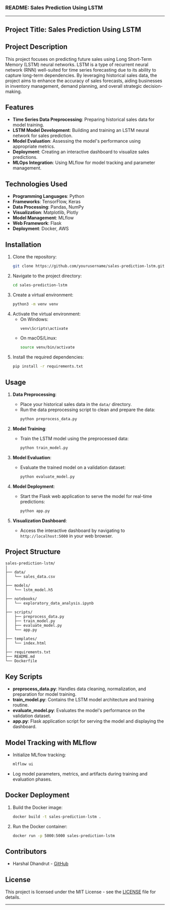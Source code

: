 ### README: Sales Prediction Using LSTM

---

## Project Title: Sales Prediction Using LSTM

## Project Description

This project focuses on predicting future sales using Long Short-Term Memory (LSTM) neural networks. LSTM is a type of recurrent neural network (RNN) well-suited for time series forecasting due to its ability to capture long-term dependencies. By leveraging historical sales data, the project aims to enhance the accuracy of sales forecasts, aiding businesses in inventory management, demand planning, and overall strategic decision-making.

## Features

- **Time Series Data Preprocessing**: Preparing historical sales data for model training.
- **LSTM Model Development**: Building and training an LSTM neural network for sales prediction.
- **Model Evaluation**: Assessing the model's performance using appropriate metrics.
- **Deployment**: Creating an interactive dashboard to visualize sales predictions.
- **MLOps Integration**: Using MLflow for model tracking and parameter management.

## Technologies Used

- **Programming Languages**: Python
- **Frameworks**: TensorFlow, Keras
- **Data Processing**: Pandas, NumPy
- **Visualization**: Matplotlib, Plotly
- **Model Management**: MLflow
- **Web Framework**: Flask
- **Deployment**: Docker, AWS

## Installation

1. Clone the repository:
   ```bash
   git clone https://github.com/yourusername/sales-prediction-lstm.git
   ```
2. Navigate to the project directory:
   ```bash
   cd sales-prediction-lstm
   ```
3. Create a virtual environment:
   ```bash
   python3 -m venv venv
   ```
4. Activate the virtual environment:
   - On Windows:
     ```bash
     venv\Scripts\activate
     ```
   - On macOS/Linux:
     ```bash
     source venv/bin/activate
     ```
5. Install the required dependencies:
   ```bash
   pip install -r requirements.txt
   ```

## Usage

1. **Data Preprocessing**:
   - Place your historical sales data in the `data/` directory.
   - Run the data preprocessing script to clean and prepare the data:
     ```bash
     python preprocess_data.py
     ```

2. **Model Training**:
   - Train the LSTM model using the preprocessed data:
     ```bash
     python train_model.py
     ```

3. **Model Evaluation**:
   - Evaluate the trained model on a validation dataset:
     ```bash
     python evaluate_model.py
     ```

4. **Model Deployment**:
   - Start the Flask web application to serve the model for real-time predictions:
     ```bash
     python app.py
     ```

5. **Visualization Dashboard**:
   - Access the interactive dashboard by navigating to `http://localhost:5000` in your web browser.

## Project Structure

```
sales-prediction-lstm/
│
├── data/
│   └── sales_data.csv
│
├── models/
│   └── lstm_model.h5
│
├── notebooks/
│   └── exploratory_data_analysis.ipynb
│
├── scripts/
│   ├── preprocess_data.py
│   ├── train_model.py
│   ├── evaluate_model.py
│   └── app.py
│
├── templates/
│   └── index.html
│
├── requirements.txt
├── README.md
└── Dockerfile
```

## Key Scripts

- **preprocess_data.py**: Handles data cleaning, normalization, and preparation for model training.
- **train_model.py**: Contains the LSTM model architecture and training routine.
- **evaluate_model.py**: Evaluates the model's performance on the validation dataset.
- **app.py**: Flask application script for serving the model and displaying the dashboard.

## Model Tracking with MLflow

- Initialize MLflow tracking:
  ```bash
  mlflow ui
  ```
- Log model parameters, metrics, and artifacts during training and evaluation phases.

## Docker Deployment

1. Build the Docker image:
   ```bash
   docker build -t sales-prediction-lstm .
   ```
2. Run the Docker container:
   ```bash
   docker run -p 5000:5000 sales-prediction-lstm
   ```

## Contributors

- Harshal Dhandrut - [GitHub](https://github.com/harshal-96)

## License

This project is licensed under the MIT License - see the [LICENSE](LICENSE) file for details.

---
